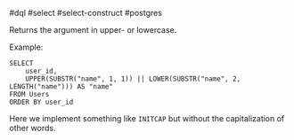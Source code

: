 #dql #select #select-construct #postgres

Returns the argument in upper- or lowercase.

Example:
```postgresql
SELECT
	user_id,
	UPPER(SUBSTR("name", 1, 1)) || LOWER(SUBSTR("name", 2, LENGTH("name"))) AS "name"
FROM Users
ORDER BY user_id
```

Here we implement something like `INITCAP` but without the capitalization of other words.